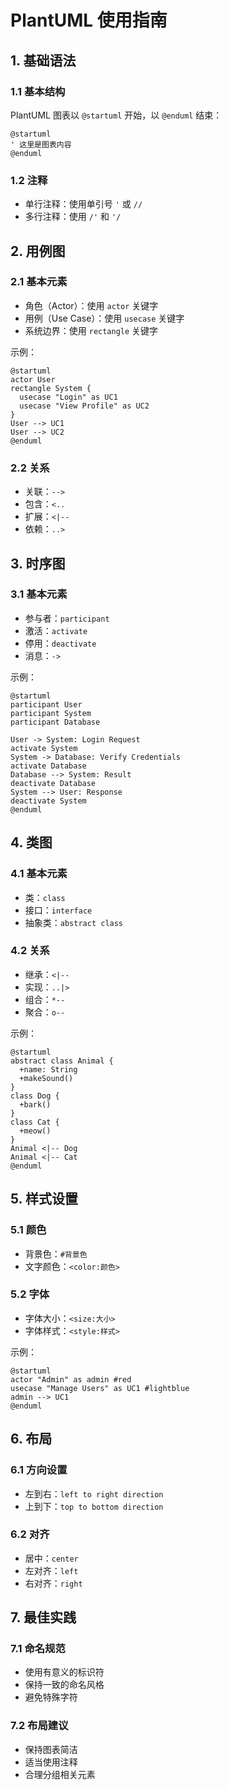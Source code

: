 # PlantUML 使用指南

## 1. 基础语法

### 1.1 基本结构
PlantUML 图表以 `@startuml` 开始，以 `@enduml` 结束：

```plantuml
@startuml
' 这里是图表内容
@enduml
```

### 1.2 注释
- 单行注释：使用单引号 `'` 或 `//`
- 多行注释：使用 `/'` 和 `'/`

## 2. 用例图

### 2.1 基本元素
- 角色（Actor）：使用 `actor` 关键字
- 用例（Use Case）：使用 `usecase` 关键字
- 系统边界：使用 `rectangle` 关键字

示例：
```plantuml
@startuml
actor User
rectangle System {
  usecase "Login" as UC1
  usecase "View Profile" as UC2
}
User --> UC1
User --> UC2
@enduml
```

### 2.2 关系
- 关联：`-->`
- 包含：`<..`
- 扩展：`<|--`
- 依赖：`..>`

## 3. 时序图

### 3.1 基本元素
- 参与者：`participant`
- 激活：`activate`
- 停用：`deactivate`
- 消息：`->`

示例：
```plantuml
@startuml
participant User
participant System
participant Database

User -> System: Login Request
activate System
System -> Database: Verify Credentials
activate Database
Database --> System: Result
deactivate Database
System --> User: Response
deactivate System
@enduml
```

## 4. 类图

### 4.1 基本元素
- 类：`class`
- 接口：`interface`
- 抽象类：`abstract class`

### 4.2 关系
- 继承：`<|--`
- 实现：`..|>`
- 组合：`*--`
- 聚合：`o--`

示例：
```plantuml
@startuml
abstract class Animal {
  +name: String
  +makeSound()
}
class Dog {
  +bark()
}
class Cat {
  +meow()
}
Animal <|-- Dog
Animal <|-- Cat
@enduml
```

## 5. 样式设置

### 5.1 颜色
- 背景色：`#背景色`
- 文字颜色：`<color:颜色>`

### 5.2 字体
- 字体大小：`<size:大小>`
- 字体样式：`<style:样式>`

示例：
```plantuml
@startuml
actor "Admin" as admin #red
usecase "Manage Users" as UC1 #lightblue
admin --> UC1
@enduml
```

## 6. 布局

### 6.1 方向设置
- 左到右：`left to right direction`
- 上到下：`top to bottom direction`

### 6.2 对齐
- 居中：`center`
- 左对齐：`left`
- 右对齐：`right`

## 7. 最佳实践

### 7.1 命名规范
- 使用有意义的标识符
- 保持一致的命名风格
- 避免特殊字符

### 7.2 布局建议
- 保持图表简洁
- 适当使用注释
- 合理分组相关元素 